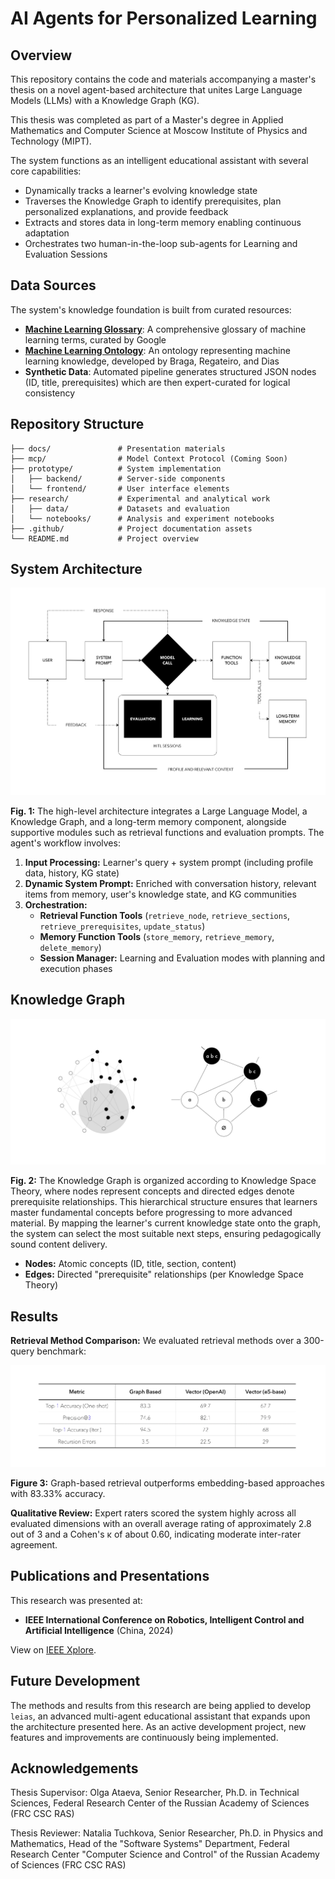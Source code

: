 # AI Agents for Personalized Learning

## Overview

This repository contains the code and materials accompanying a master's thesis on a novel agent-based architecture that unites Large Language Models (LLMs) with a Knowledge Graph (KG).  

This thesis was completed as part of a Master's degree in Applied Mathematics and Computer Science at Moscow Institute of Physics and Technology (MIPT). 

The system functions as an intelligent educational assistant with several core capabilities:

- Dynamically tracks a learner's evolving knowledge state
- Traverses the Knowledge Graph to identify prerequisites, plan personalized explanations, and provide feedback
- Extracts and stores data in long-term memory enabling continuous adaptation
- Orchestrates two human-in-the-loop sub-agents for Learning and Evaluation Sessions


## Data Sources

The system's knowledge foundation is built from curated resources:

- [**Machine Learning Glossary**](https://developers.google.com/machine-learning/glossary): A comprehensive glossary of machine learning terms, curated by Google
- [**Machine Learning Ontology**](https://doi.org/10.17605/OSF.IO/CHU5Q): An ontology representing machine learning knowledge, developed by Braga, Regateiro, and Dias
- **Synthetic Data**: Automated pipeline generates structured JSON nodes (ID, title, prerequisites) which are then expert-curated for logical consistency

## Repository Structure

```
├── docs/               # Presentation materials
├── mcp/                # Model Context Protocol (Coming Soon)
├── prototype/          # System implementation
│   ├── backend/        # Server-side components
│   └── frontend/       # User interface elements
├── research/           # Experimental and analytical work
│   ├── data/           # Datasets and evaluation
│   └── notebooks/      # Analysis and experiment notebooks
├── .github/            # Project documentation assets
└── README.md           # Project overview
```


## System Architecture 

![Agent Architecture](.github/architecture.png)

**Fig. 1:** The high-level architecture integrates a Large Language Model, a Knowledge Graph, and a long-term memory component, alongside supportive modules such as retrieval functions and evaluation prompts. The agent's workflow involves:

1. **Input Processing:** Learner's query + system prompt (including profile data, history, KG state)
2. **Dynamic System Prompt:** Enriched with conversation history, relevant items from memory, user's knowledge state, and KG communities
3. **Orchestration:**  
   - **Retrieval Function Tools** (`retrieve_node`, `retrieve_sections`, `retrieve_prerequisites`, `update_status`)
   - **Memory Function Tools** (`store_memory`, `retrieve_memory`, `delete_memory`)
   - **Session Manager:** Learning and Evaluation modes with planning and execution phases

## Knowledge Graph

![Knowledge Graph Structure](.github/graph.png)

**Fig. 2:** The Knowledge Graph is organized according to Knowledge Space Theory, where nodes represent concepts and directed edges denote prerequisite relationships. This hierarchical structure ensures that learners master fundamental concepts before progressing to more advanced material. By mapping the learner's current knowledge state onto the graph, the system can select the most suitable next steps, ensuring pedagogically sound content delivery.

- **Nodes:** Atomic concepts (ID, title, section, content)
- **Edges:** Directed "prerequisite" relationships (per Knowledge Space Theory)

## Results

**Retrieval Method Comparison:** We evaluated retrieval methods over a 300-query benchmark:

![Retrieval Performance](.github/retrieval.png)

**Figure 3:** Graph-based retrieval outperforms embedding-based approaches with 83.33% accuracy.

**Qualitative Review:** Expert raters scored the system highly across all evaluated dimensions with an overall average rating of approximately 2.8 out of 3 and a Cohen's κ of about 0.60, indicating moderate inter-rater agreement.

## Publications and Presentations

This research was presented at:
- **IEEE International Conference on Robotics, Intelligent Control and Artificial Intelligence** (China, 2024)

View on [IEEE Xplore](https://ieeexplore.ieee.org/document/10911764).


## Future Development

The methods and results from this research are being applied to develop `leias`, an advanced multi-agent educational assistant that expands upon the architecture presented here. As an active development project, new features and improvements are continuously being implemented.

## Acknowledgements

Thesis Supervisor: Olga Ataeva, Senior Researcher, Ph.D. in Technical Sciences, Federal Research Center of the Russian Academy of Sciences (FRC CSC RAS)

Thesis Reviewer: Natalia Tuchkova, Senior Researcher, Ph.D. in Physics and Mathematics, Head of the "Software Systems" Department, Federal Research Center "Computer Science and Control" of the Russian Academy of Sciences (FRC CSC RAS)